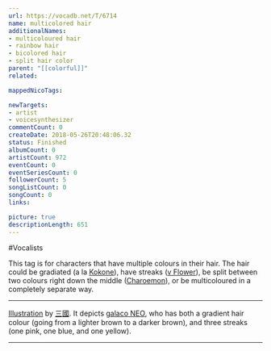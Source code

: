 ```yaml
---
url: https://vocadb.net/T/6714
name: multicolored hair
additionalNames: 
- multicoloured hair
- rainbow hair
- bicolored hair
- split hair color
parent: "[[colorful]]"
related:

mappedNicoTags:

newTargets:
- artist
- voicesynthesizer
commentCount: 0
createDate: 2018-05-26T20:48:06.32
status: Finished
albumCount: 0
artistCount: 972
eventCount: 0
eventSeriesCount: 0
followerCount: 5
songListCount: 0
songCount: 0
links: 

picture: true
descriptionLength: 651
---
```


#Vocalists

This tag is for characters that have multiple colours in their hair. The hair could be gradiated (a la [Kokone](https://vocadb.net/Ar/16545)), have streaks ([v Flower](https://vocadb.net/Ar/21165)), be split between two colours right down the middle ([Charoemon](https://vocadb.net/Ar/25604)), or be multicoloured in a completely separate way.

---

[Illustration](https://www.pixiv.net/en/artworks/55462767) by [三國](https://www.pixiv.net/en/users/1645492). It depicts [galaco NEO](https://vocadb.net/Ar/26988), who has both a gradient hair colour (going from a lighter brown to a darker brown), and three streaks (one pink, one blue, and one yellow).

---

